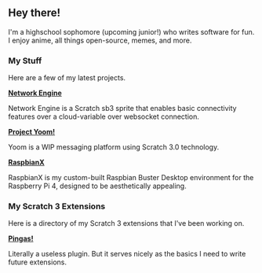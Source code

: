 ## Hey there!

I'm a highschool sophomore (upcoming junior!) who writes software for fun. I enjoy anime, all things open-source, memes, and more.

### My Stuff

Here are a few of my latest projects.

**[Network Engine](https://mikedev101.github.io/Network-Engine/index.html)**

Network Engine is a Scratch sb3 sprite that enables basic connectivity features over a cloud-variable over websocket connection.

**[Project Yoom!](https://mikedev101.github.io/Yoom/index.html)**

Yoom is a WIP messaging platform using Scratch 3.0 technology.

**[RaspbianX](https://mikedev101.github.io/RaspbianX/)**

RaspbianX is my custom-built Raspbian Buster Desktop environment for the Raspberry Pi 4, designed to be aesthetically appealing.

### My Scratch 3 Extensions

Here is a directory of my Scratch 3 extensions that I've been working on.

**[Pingas!](https://mikedev101.github.io/experimental/pingas.md)**

Literally a useless plugin. But it serves nicely as the basics I need to write future extensions.
